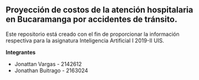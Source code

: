 ## Proyección de costos de la atención hospitalaria en Bucaramanga por accidentes de tránsito.

Este repositorio está creado con el fin de proporcionar la información respectiva para la
asignatura Inteligencia Artificial I 2019-II UIS.

**Integrantes**

 - Jonattan Vargas - 2142612
 - Jonathan Buitrago - 2163024